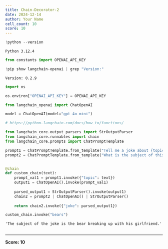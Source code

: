 ```yaml
---
title: Chain-Decorator-2
date: 2024-12-14
author: Your Name
cell_count: 10
score: 10
---
```


```python
!python --version
```

    Python 3.12.4



```python
from constants import OPENAI_API_KEY
```


```python
!pip show langchain-openai | grep "Version:"
```

    Version: 0.2.9



```python
import os
```


```python
os.environ["OPENAI_API_KEY"] = OPENAI_API_KEY
```


```python
from langchain_openai import ChatOpenAI

model = ChatOpenAI(model="gpt-4o-mini")
```


```python
# https://python.langchain.com/docs/how_to/functions/
```


```python
from langchain_core.output_parsers import StrOutputParser
from langchain_core.runnables import chain
from langchain_core.prompts import ChatPromptTemplate

prompt1 = ChatPromptTemplate.from_template("Tell me a joke about {topic}")
prompt2 = ChatPromptTemplate.from_template("What is the subject of this joke: {joke}")


@chain
def custom_chain(text):
    prompt_val1 = prompt1.invoke({"topic": text})
    output1 = ChatOpenAI().invoke(prompt_val1)
    
    parsed_output1 = StrOutputParser().invoke(output1)
    chain2 = prompt2 | ChatOpenAI() | StrOutputParser()
    
    return chain2.invoke({"joke": parsed_output1})
```


```python
custom_chain.invoke("bears")
```




    'The subject of the joke is the bear breaking up with his girlfriend.'




```python

```


---
**Score: 10**